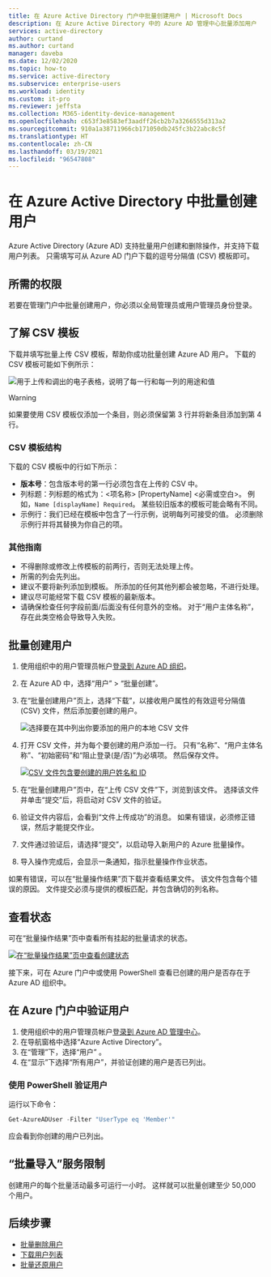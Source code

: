 ```yaml
---
title: 在 Azure Active Directory 门户中批量创建用户 | Microsoft Docs
description: 在 Azure Active Directory 中的 Azure AD 管理中心批量添加用户
services: active-directory
author: curtand
ms.author: curtand
manager: daveba
ms.date: 12/02/2020
ms.topic: how-to
ms.service: active-directory
ms.subservice: enterprise-users
ms.workload: identity
ms.custom: it-pro
ms.reviewer: jeffsta
ms.collection: M365-identity-device-management
ms.openlocfilehash: c653f3e8583ef3aadff26cb2b7a3266555d313a2
ms.sourcegitcommit: 910a1a38711966cb171050db245fc3b22abc8c5f
ms.translationtype: HT
ms.contentlocale: zh-CN
ms.lasthandoff: 03/19/2021
ms.locfileid: "96547808"
---
```

# <a name="bulk-create-users-in-azure-active-directory"></a>在 Azure Active Directory 中批量创建用户

Azure Active Directory (Azure AD) 支持批量用户创建和删除操作，并支持下载用户列表。 只需填写可从 Azure AD 门户下载的逗号分隔值 (CSV) 模板即可。

## <a name="required-permissions"></a>所需的权限

若要在管理门户中批量创建用户，你必须以全局管理员或用户管理员身份登录。

## <a name="understand-the-csv-template"></a>了解 CSV 模板

下载并填写批量上传 CSV 模板，帮助你成功批量创建 Azure AD 用户。 下载的 CSV 模板可能如下例所示：

![用于上传和调出的电子表格，说明了每一行和每一列的用途和值](./media/users-bulk-add/create-template-example.png)

> [!WARNING]
> 如果要使用 CSV 模板仅添加一个条目，则必须保留第 3 行并将新条目添加到第 4 行。

### <a name="csv-template-structure"></a>CSV 模板结构

下载的 CSV 模板中的行如下所示：

- **版本号**：包含版本号的第一行必须包含在上传的 CSV 中。
- 列标题：列标题的格式为：&lt;项名称&gt; [PropertyName] &lt;必需或空白&gt;。 例如，`Name [displayName] Required`。 某些较旧版本的模板可能会略有不同。
- 示例行：我们已经在模板中包含了一行示例，说明每列可接受的值。 必须删除示例行并将其替换为你自己的项。

### <a name="additional-guidance"></a>其他指南

- 不得删除或修改上传模板的前两行，否则无法处理上传。
- 所需的列会先列出。
- 建议不要将新列添加到模板。 所添加的任何其他列都会被忽略，不进行处理。
- 建议尽可能经常下载 CSV 模板的最新版本。
- 请确保检查任何字段前面/后面没有任何意外的空格。 对于“用户主体名称”，存在此类空格会导致导入失败。

## <a name="to-create-users-in-bulk"></a>批量创建用户

1. 使用组织中的用户管理员帐户[登录到 Azure AD 组织](https://aad.portal.azure.com)。
1. 在 Azure AD 中，选择“用户” > “批量创建”。
1. 在“批量创建用户”页上，选择“下载”，以接收用户属性的有效逗号分隔值 (CSV) 文件，然后添加要创建的用户。

   ![选择要在其中列出你要添加的用户的本地 CSV 文件](./media/users-bulk-add/upload-button.png)

1. 打开 CSV 文件，并为每个要创建的用户添加一行。 只有“名称”、“用户主体名称”、“初始密码”和“阻止登录(是/否)”为必填项。 然后保存文件。

   [![CSV 文件包含要创建的用户姓名和 ID](./media/users-bulk-add/add-csv-file.png)](./media/users-bulk-add/add-csv-file.png#lightbox)

1. 在“批量创建用户”页中，在“上传 CSV 文件”下，浏览到该文件。 选择该文件并单击“提交”后，将启动对 CSV 文件的验证。
1. 验证文件内容后，会看到“文件上传成功”的消息。 如果有错误，必须修正错误，然后才能提交作业。
1. 文件通过验证后，请选择“提交”，以启动导入新用户的 Azure 批量操作。
1. 导入操作完成后，会显示一条通知，指示批量操作作业状态。

如果有错误，可以在“批量操作结果”页下载并查看结果文件。 该文件包含每个错误的原因。 文件提交必须与提供的模板匹配，并包含确切的列名称。

## <a name="check-status"></a>查看状态

可在“批量操作结果”页中查看所有挂起的批量请求的状态。

   [![在“批量操作结果”页中查看创建状态](./media/users-bulk-add/bulk-center.png)](./media/users-bulk-add/bulk-center.png#lightbox)

接下来，可在 Azure 门户中或使用 PowerShell 查看已创建的用户是否存在于 Azure AD 组织中。

## <a name="verify-users-in-the-azure-portal"></a>在 Azure 门户中验证用户

1. 使用组织中的用户管理员帐户[登录到 Azure AD 管理中心](https://aad.portal.azure.com)。
1. 在导航窗格中选择“Azure Active Directory”。
1. 在“管理”下，选择“用户” 。
1. 在“显示”下选择“所有用户”，并验证创建的用户是否已列出。

### <a name="verify-users-with-powershell"></a>使用 PowerShell 验证用户

运行以下命令：

``` PowerShell
Get-AzureADUser -Filter "UserType eq 'Member'"
```

应会看到你创建的用户已列出。

## <a name="bulk-import-service-limits"></a>“批量导入”服务限制

创建用户的每个批量活动最多可运行一小时。 这样就可以批量创建至少 50,000 个用户。

## <a name="next-steps"></a>后续步骤

- [批量删除用户](users-bulk-delete.md)
- [下载用户列表](users-bulk-download.md)
- [批量还原用户](users-bulk-restore.md)
